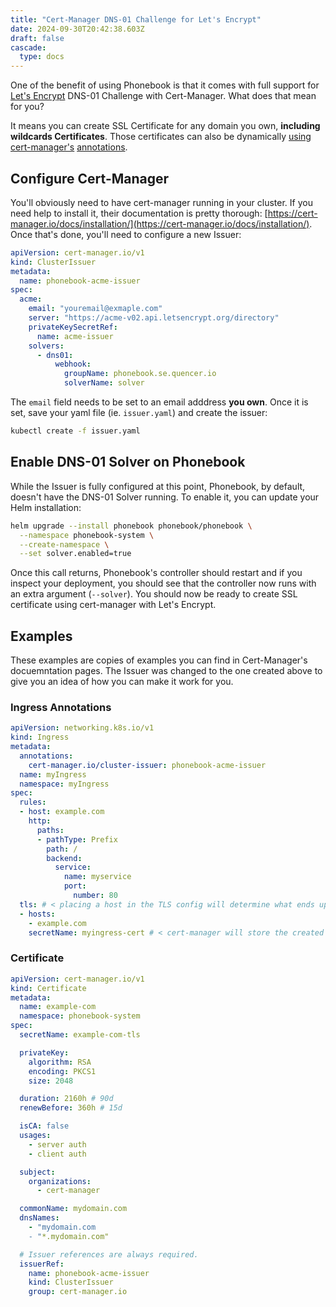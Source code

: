 ```yaml
---
title: "Cert-Manager DNS-01 Challenge for Let's Encrypt"
date: 2024-09-30T20:42:38.603Z
draft: false
cascade:
  type: docs
---
```


One of the benefit of using Phonebook is that it comes with full support for [Let's Encrypt](https://letsencrypt.org/) DNS-01 Challenge with Cert-Manager. What does that mean for you?

It means you can create SSL Certificate for any domain you own, **including wildcards Certificates**. Those certificates can also be dynamically [using](https://cert-manager.io/docs/usage/certificate/) [cert-manager's](https://cert-manager.io/docs/usage/ingress/) [annotations](https://cert-manager.io/docs/usage/gateway/).

## Configure Cert-Manager

You'll obviously need to have cert-manager running in your cluster. If you need help to install it, their documentation is pretty thorough: [https://cert-manager.io/docs/installation/](https://cert-manager.io/docs/installation/). Once that's done, you'll need to configure a new Issuer:

```yaml
apiVersion: cert-manager.io/v1
kind: ClusterIssuer
metadata:
  name: phonebook-acme-issuer
spec:
  acme:
    email: "youremail@exmaple.com"
    server: "https://acme-v02.api.letsencrypt.org/directory"
    privateKeySecretRef:
      name: acme-issuer
    solvers:
      - dns01:
          webhook:
            groupName: phonebook.se.quencer.io
            solverName: solver

```

The `email` field needs to be set to an email adddress **you own**. Once it is set, save your yaml file (ie. `issuer.yaml`) and create the issuer:

```bash
kubectl create -f issuer.yaml
```

## Enable DNS-01 Solver on Phonebook
While the Issuer is fully configured at this point, Phonebook, by default, doesn't have the DNS-01 Solver running. To enable it, you can update your Helm installation:

```bash
helm upgrade --install phonebook phonebook/phonebook \
  --namespace phonebook-system \
  --create-namespace \
  --set solver.enabled=true
```

Once this call returns, Phonebook's controller should restart and if you inspect your deployment, you should see that the controller now runs with an extra argument (`--solver`). You should now be ready to create SSL certificate using cert-manager with Let's Encrypt.

## Examples
These examples are copies of examples you can find in Cert-Manager's docuemntation pages. The Issuer was changed to the one created above to give you an idea of how you can make it work for you.

### Ingress Annotations

```yaml
apiVersion: networking.k8s.io/v1
kind: Ingress
metadata:
  annotations:
    cert-manager.io/cluster-issuer: phonebook-acme-issuer
  name: myIngress
  namespace: myIngress
spec:
  rules:
  - host: example.com
    http:
      paths:
      - pathType: Prefix
        path: /
        backend:
          service:
            name: myservice
            port:
              number: 80
  tls: # < placing a host in the TLS config will determine what ends up in the cert's subjectAltNames
  - hosts:
    - example.com
    secretName: myingress-cert # < cert-manager will store the created certificate in this secret.
```

### Certificate
```yaml
apiVersion: cert-manager.io/v1
kind: Certificate
metadata:
  name: example-com
  namespace: phonebook-system
spec:
  secretName: example-com-tls

  privateKey:
    algorithm: RSA
    encoding: PKCS1
    size: 2048

  duration: 2160h # 90d
  renewBefore: 360h # 15d

  isCA: false
  usages:
    - server auth
    - client auth

  subject:
    organizations:
      - cert-manager

  commonName: mydomain.com
  dnsNames:
    - "mydomain.com
    - "*.mydomain.com"

  # Issuer references are always required.
  issuerRef:
    name: phonebook-acme-issuer
    kind: ClusterIssuer
    group: cert-manager.io
```
